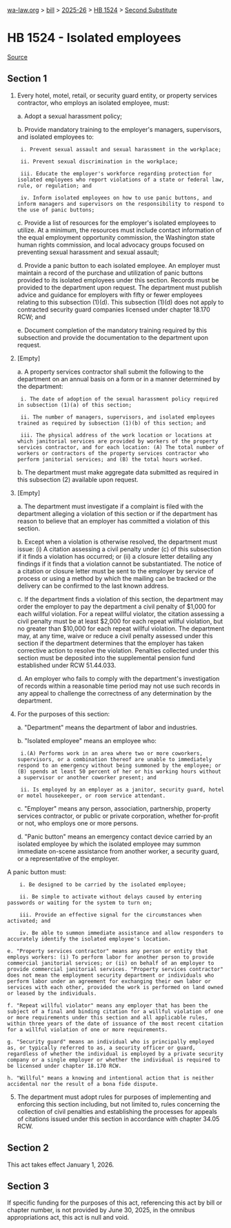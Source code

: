 [wa-law.org](/) > [bill](/bill/) > [2025-26](/bill/2025-26/) > [HB 1524](/bill/2025-26/hb/1524/) > [Second Substitute](/bill/2025-26/hb/1524/S2/)

# HB 1524 - Isolated employees

[Source](http://lawfilesext.leg.wa.gov/biennium/2025-26/Pdf/Bills/House%20Bills/1524-S2.pdf)

## Section 1
1. Every hotel, motel, retail, or security guard entity, or property services contractor, who employs an isolated employee, must:

    a. Adopt a sexual harassment policy;

    b. Provide mandatory training to the employer's managers, supervisors, and isolated employees to:

        i. Prevent sexual assault and sexual harassment in the workplace;

        ii. Prevent sexual discrimination in the workplace;

        iii. Educate the employer's workforce regarding protection for isolated employees who report violations of a state or federal law, rule, or regulation; and

        iv. Inform isolated employees on how to use panic buttons, and inform managers and supervisors on the responsibility to respond to the use of panic buttons;

    c. Provide a list of resources for the employer's isolated employees to utilize. At a minimum, the resources must include contact information of the equal employment opportunity commission, the Washington state human rights commission, and local advocacy groups focused on preventing sexual harassment and sexual assault;

    d. Provide a panic button to each isolated employee. An employer must maintain a record of the purchase and utilization of panic buttons provided to its isolated employees under this section. Records must be provided to the department upon request. The department must publish advice and guidance for employers with fifty or fewer employees relating to this subsection (1)(d). This subsection (1)(d) does not apply to contracted security guard companies licensed under chapter 18.170 RCW; and

    e. Document completion of the mandatory training required by this subsection and provide the documentation to the department upon request.

2. [Empty]

    a. A property services contractor shall submit the following to the department on an annual basis on a form or in a manner determined by the department:

        i. The date of adoption of the sexual harassment policy required in subsection (1)(a) of this section;

        ii. The number of managers, supervisors, and isolated employees trained as required by subsection (1)(b) of this section; and

        iii. The physical address of the work location or locations at which janitorial services are provided by workers of the property services contractor, and for each location: (A) The total number of workers or contractors of the property services contractor who perform janitorial services; and (B) the total hours worked.

    b. The department must make aggregate data submitted as required in this subsection (2) available upon request.

3. [Empty]

    a. The department must investigate if a complaint is filed with the department alleging a violation of this section or if the department has reason to believe that an employer has committed a violation of this section.

    b. Except when a violation is otherwise resolved, the department must issue: (i) A citation assessing a civil penalty under (c) of this subsection if it finds a violation has occurred; or (ii) a closure letter detailing any findings if it finds that a violation cannot be substantiated. The notice of a citation or closure letter must be sent to the employer by service of process or using a method by which the mailing can be tracked or the delivery can be confirmed to the last known address.

    c. If the department finds a violation of this section, the department may order the employer to pay the department a civil penalty of $1,000 for each willful violation. For a repeat willful violator, the citation assessing a civil penalty must be at least $2,000 for each repeat willful violation, but no greater than $10,000 for each repeat willful violation. The department may, at any time, waive or reduce a civil penalty assessed under this section if the department determines that the employer has taken corrective action to resolve the violation. Penalties collected under this section must be deposited into the supplemental pension fund established under RCW 51.44.033.

    d. An employer who fails to comply with the department's investigation of records within a reasonable time period may not use such records in any appeal to challenge the correctness of any determination by the department.

4. For the purposes of this section:

    a. "Department" means the department of labor and industries.

    b. "Isolated employee" means an employee who:

        i.(A) Performs work in an area where two or more coworkers, supervisors, or a combination thereof are unable to immediately respond to an emergency without being summoned by the employee; or (B) spends at least 50 percent of her or his working hours without a supervisor or another coworker present; and

        ii. Is employed by an employer as a janitor, security guard, hotel or motel housekeeper, or room service attendant.

    c. "Employer" means any person, association, partnership, property services contractor, or public or private corporation, whether for-profit or not, who employs one or more persons.

    d. "Panic button" means an emergency contact device carried by an isolated employee by which the isolated employee may summon immediate on-scene assistance from another worker, a security guard, or a representative of the employer.

A panic button must:

        i. Be designed to be carried by the isolated employee;

        ii. Be simple to activate without delays caused by entering passwords or waiting for the system to turn on;

        iii. Provide an effective signal for the circumstances when activated; and

        iv. Be able to summon immediate assistance and allow responders to accurately identify the isolated employee's location.

    e. "Property services contractor" means any person or entity that employs workers: (i) To perform labor for another person to provide commercial janitorial services; or (ii) on behalf of an employer to provide commercial janitorial services. "Property services contractor" does not mean the employment security department or individuals who perform labor under an agreement for exchanging their own labor or services with each other, provided the work is performed on land owned or leased by the individuals.

    f. "Repeat willful violator" means any employer that has been the subject of a final and binding citation for a willful violation of one or more requirements under this section and all applicable rules, within three years of the date of issuance of the most recent citation for a willful violation of one or more requirements.

    g. "Security guard" means an individual who is principally employed as, or typically referred to as, a security officer or guard, regardless of whether the individual is employed by a private security company or a single employer or whether the individual is required to be licensed under chapter 18.170 RCW.

    h. "Willful" means a knowing and intentional action that is neither accidental nor the result of a bona fide dispute.

5. The department must adopt rules for purposes of implementing and enforcing this section including, but not limited to, rules concerning the collection of civil penalties and establishing the processes for appeals of citations issued under this section in accordance with chapter 34.05 RCW.

## Section 2
This act takes effect January 1, 2026.

## Section 3
If specific funding for the purposes of this act, referencing this act by bill or chapter number, is not provided by June 30, 2025, in the omnibus appropriations act, this act is null and void.
